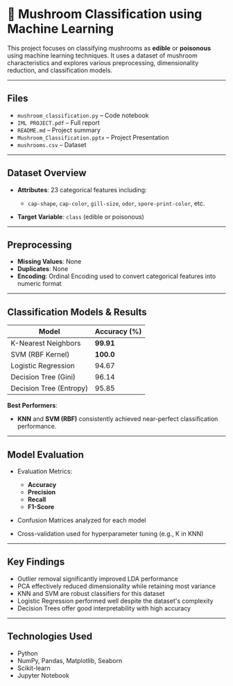 # 🍄 Mushroom Classification using Machine Learning

This project focuses on classifying mushrooms as **edible** or **poisonous** using machine learning techniques. It uses a dataset of mushroom characteristics and explores various preprocessing, dimensionality reduction, and classification models.

---
## Files

* `mushroom_classification.py` – Code notebook
* `IML PROJECT.pdf` – Full report
* `README.md` – Project summary
* `Mushroom_Classification.pptx` – Project Presentation
* `mushrooms.csv` – Dataset

---

## Dataset Overview

* **Attributes**: 23 categorical features including:

  * `cap-shape`, `cap-color`, `gill-size`, `odor`, `spore-print-color`, etc.
* **Target Variable**: `class` (edible or poisonous)

---

## Preprocessing

* **Missing Values**: None
* **Duplicates**: None
* **Encoding**: Ordinal Encoding used to convert categorical features into numeric format

---

## Classification Models & Results

| Model                   | Accuracy (%) |
| ----------------------- | ------------ |
| K-Nearest Neighbors     | **99.91**    |
| SVM (RBF Kernel)        | **100.0**    |
| Logistic Regression     | 94.67        |
| Decision Tree (Gini)    | 96.14        |
| Decision Tree (Entropy) | 95.85        |

**Best Performers**:

* **KNN** and **SVM (RBF)** consistently achieved near-perfect classification performance.

---

## Model Evaluation

* Evaluation Metrics:

  * **Accuracy**
  * **Precision**
  * **Recall**
  * **F1-Score**
* Confusion Matrices analyzed for each model
* Cross-validation used for hyperparameter tuning (e.g., K in KNN)

---

## Key Findings

* Outlier removal significantly improved LDA performance
* PCA effectively reduced dimensionality while retaining most variance
* KNN and SVM are robust classifiers for this dataset
* Logistic Regression performed well despite the dataset's complexity
* Decision Trees offer good interpretability with high accuracy

---

## Technologies Used

* Python
* NumPy, Pandas, Matplotlib, Seaborn
* Scikit-learn
* Jupyter Notebook
